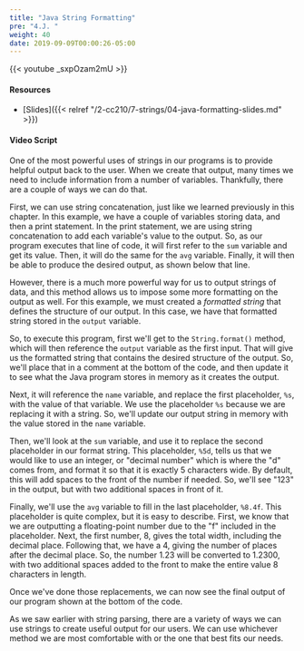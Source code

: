 ```yaml
---
title: "Java String Formatting"
pre: "4.J. "
weight: 40
date: 2019-09-09T00:00:26-05:00
---
```


{{< youtube _sxpOzam2mU >}}

#### Resources

* [Slides]({{< relref "/2-cc210/7-strings/04-java-formatting-slides.md" >}})

#### Video Script

One of the most powerful uses of strings in our programs is to provide helpful output back to the user. When we create that output, many times we need to include information from a number of variables. Thankfully, there are a couple of ways we can do that.

First, we can use string concatenation, just like we learned previously in this chapter. In this example, we have a couple of variables storing data, and then a print statement. In the print statement, we are using string concatenation to add each variable's value to the output. So, as our program executes that line of code, it will first refer to the `sum` variable and get its value. Then, it will do the same for the `avg` variable. Finally, it will then be able to produce the desired output, as shown below that line.

However, there is a much more powerful way for us to output strings of data, and this method allows us to impose some more formatting on the output as well. For this example, we must created a _formatted string_ that defines the structure of our output. In this case, we have that formatted string stored in the `output` variable.

So, to execute this program, first we'll get to the `String.format()` method, which will then reference the `output` variable as the first input. That will give us the formatted string that contains the desired structure of the output. So, we'll place that in a comment at the bottom of the code, and then update it to see what the Java program stores in memory as it creates the output.

Next, it will reference the `name` variable, and replace the first placeholder, `%s`, with the value of that variable. We use the placeholder `%s` because we are replacing it with a string. So, we'll update our output string in memory with the value stored in the `name` variable.

Then, we'll look at the `sum` variable, and use it to replace the second placeholder in our format string. This placeholder, `%5d`, tells us that we would like to use an integer, or "decimal number" which is where the "d" comes from, and format it so that it is exactly 5 characters wide. By default, this will add spaces to the front of the number if needed. So, we'll see "123" in the output, but with two additional spaces in front of it.

Finally, we'll use the `avg` variable to fill in the last placeholder, `%8.4f`. This placeholder is quite complex, but it is easy to describe. First, we know that we are outputting a floating-point number due to the "f" included in the placeholder. Next, the first number, 8, gives the total width, including the decimal place. Following that, we have a 4, giving the number of places after the decimal place. So, the number 1.23 will be converted to 1.2300, with two additional spaces added to the front to make the entire value 8 characters in length.

Once we've done those replacements, we can now see the final output of our program shown at the bottom of the code.

As we saw earlier with string parsing, there are a variety of ways we can use strings to create useful output for our users. We can use whichever method we are most comfortable with or the one that best fits our needs.

